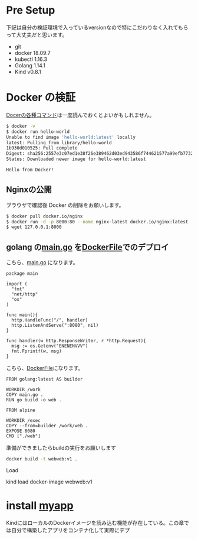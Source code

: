 # Pre Setup
下記は自分の検証環境で入っているversionなので特にこだわりなく入れてもらって大丈夫だと思います。

* git
* docker 18.09.7
* kubectl 1.16.3
* Golang 1.14.1
* Kind v0.8.1


# Docker の検証
[Docerの各種コマンド](https://docs.docker.com/engine/reference/commandline/docker/)は一度読んでおくとよいかもしれません。
``` sh
$ docker -v
$ docker run hello-world
Unable to find image 'hello-world:latest' locally
latest: Pulling from library/hello-world
1b930d010525: Pull complete
Digest: sha256:2557e3c07ed1e38f26e389462d03ed943586f744621577a99efb77324b0fe535
Status: Downloaded newer image for hello-world:latest

Hello from Docker!
```

## Nginxの公開
ブラウザで確認後 Docker の削除をお願いします。
``` sh
$ docker pull docker.io/nginx
$ docker run -d -p 8000:80 --name nginx-latest docker.io/nginx:latest
$ wget 127.0.0.1:8000
```
## golang の[main.go](./main.go) を[DockerFile](./Dockerfile)でのデプロイ
こちら、[main.go](./main.go) になります。
```
package main

import (
  "fmt"
  "net/http"
  "os"
)

func main(){
  http.HandleFunc("/", handler)
  http.ListenAndServe(":8080", nil)
}

func handler(w http.ResponseWriter, r *http.Request){
  msg := os.Getenv("ENENENVVV")
  fmt.Fprintf(w, msg)
}
```
こちら、[DockerFile](./Dockerfile)になります。
```
FROM golang:latest AS builder

WORKDIR /work
COPY main.go .
RUN go build -o web .

FROM alpine

WORKDIR /exec
COPY --from=builder /work/web .
EXPOSE 8080
CMD ["./web"]
```
準備ができましたらbuildの実行をお願いします
``` sh
docker build -t webweb:v1 .

```
Load

kind load docker-image webweb:v1


# install [myapp](https://kind.sigs.k8s.io/docs/user/quick-start/#loading-an-image-into-your-cluster)

KindにはローカルのDockerイメージを読み込む機能が存在している。この章では自分で構築したアプリをコンテナ化して実際にデプ
